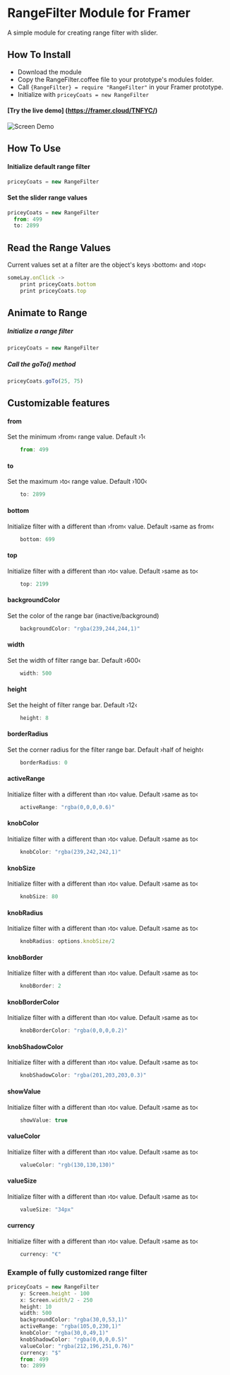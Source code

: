 # RangeFilter Module for Framer

A simple module for creating range filter with slider.

## How To Install

- Download the module
- Copy the RangeFilter.coffee file to your prototype's modules folder.
- Call ```{RangeFilter} = require "RangeFilter"``` in your Framer prototype.
- Initialize with ```priceyCoats = new RangeFilter```

#### [Try the live demo] (https://framer.cloud/TNFYC/)

![Screen Demo](./rangeFilterDemo.gif)

## How To Use

#### Initialize default range filter
```javascript
priceyCoats = new RangeFilter
```

#### Set the slider range values
```javascript
priceyCoats = new RangeFilter
  from: 499
  to: 2899
```

## Read the Range Values
Current values set at a filter are the object's keys ›bottom‹ and ›top‹


```javascript
someLay.onClick ->
	print priceyCoats.bottom
	print priceyCoats.top
```

## Animate to Range

##### Initialize a range filter
```javascript
priceyCoats = new RangeFilter
```

##### Call the goTo() method
```javascript
priceyCoats.goTo(25, 75)
```

## Customizable features
#### from
Set the minimum ›from‹ range value. Default ›1‹
```javascript
	from: 499
```
#### to
Set the maximum ›to‹ range value. Default ›100‹
```javascript
	to: 2899
```
#### bottom
Initialize filter with a different than ›from‹ value. Default ›same as from‹
```javascript
	bottom: 699
```
#### top
Initialize filter with a different than ›to‹ value. Default ›same as to‹
```javascript
	top: 2199
```

#### backgroundColor
Set the color of the range bar (inactive/background)
```javascript
	backgroundColor: "rgba(239,244,244,1)"
```

#### width
Set the width of filter range bar. Default ›600‹
```javascript
	width: 500
```

#### height
Set the height of filter range bar. Default ›12‹
```javascript
	height: 8
```

#### borderRadius
Set the corner radius for the filter range bar. Default ›half of height‹
```javascript
	borderRadius: 0
```

#### activeRange
Initialize filter with a different than ›to‹ value. Default ›same as to‹
```javascript
	activeRange: "rgba(0,0,0,0.6)"
```

#### knobColor
Initialize filter with a different than ›to‹ value. Default ›same as to‹
```javascript
	knobColor: "rgba(239,242,242,1)"
```

#### knobSize
Initialize filter with a different than ›to‹ value. Default ›same as to‹
```javascript
	knobSize: 80
```

#### knobRadius
Initialize filter with a different than ›to‹ value. Default ›same as to‹
```javascript
	knobRadius: options.knobSize/2
```

#### knobBorder
Initialize filter with a different than ›to‹ value. Default ›same as to‹
```javascript
	knobBorder: 2
```

#### knobBorderColor
Initialize filter with a different than ›to‹ value. Default ›same as to‹
```javascript
	knobBorderColor: "rgba(0,0,0,0.2)"
```

#### knobShadowColor
Initialize filter with a different than ›to‹ value. Default ›same as to‹
```javascript
	knobShadowColor: "rgba(201,203,203,0.3)"
```

#### showValue
Initialize filter with a different than ›to‹ value. Default ›same as to‹
```javascript
	showValue: true
```

#### valueColor
Initialize filter with a different than ›to‹ value. Default ›same as to‹
```javascript
	valueColor: "rgb(130,130,130)"
```

#### valueSize
Initialize filter with a different than ›to‹ value. Default ›same as to‹
```javascript
	valueSize: "34px"
```

#### currency
Initialize filter with a different than ›to‹ value. Default ›same as to‹
```javascript
	currency: "€"
```


### Example of fully customized range filter
```javascript
priceyCoats = new RangeFilter
	y: Screen.height - 100
	x: Screen.width/2 - 250
	height: 10
	width: 500
	backgroundColor: "rgba(30,0,53,1)"
	activeRange: "rgba(105,0,230,1)"
	knobColor: "rgba(30,0,49,1)"
	knobShadowColor: "rgba(0,0,0,0.5)"
	valueColor: "rgba(212,196,251,0.76)"
	currency: "$"
	from: 499
	to: 2899
```
